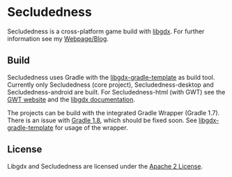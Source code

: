 Secludedness
================================
Secludedness is a cross-platform game build with [libgdx](libgdx.badlogicgames.com). For further information see my [Webpage/Blog](http://dbaelz.de).

Build
-------------
Secludedness uses Gradle with the [libgdx-gradle-template](https://github.com/libgdx/libgdx-gradle-template) as build tool. Currently only Secludedness (core project), Secludedness-desktop and Secludedness-android are built. For Secludedness-html (with GWT) see the [GWT website](http://www.gwtproject.org/) and the [libgdx documentation](http://libgdx.badlogicgames.com/documentation.html).

The projects can be build with the integrated Gradle Wrapper (Gradle 1.7). There is an issue with [Gradle 1.8](https://github.com/libgdx/libgdx-gradle-template/issues/4), which should be fixed soon. See [libgdx-gradle-template](https://github.com/libgdx/libgdx-gradle-template) for usage of the wrapper.

License
-------------
Libgdx and Secludedness are licensed under the [Apache 2 License](LICENSE).
